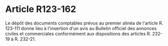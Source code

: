# Article R123-162

Le dépôt des documents comptables prévus au premier alinéa de l'article R. 123-111 donne lieu à l'insertion d'un avis au Bulletin officiel des annonces civiles et commerciales conformément aux dispositions des articles R. 232-19 à R. 232-21.